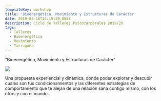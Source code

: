 ```yaml
---
templateKey: workshop
title: 'Bioenergética, Movimiento y Estructuras de Carácter'
date: 2019-08-16T14:19:59.055Z
description: Ciclo de Talleres Psicocorporales 2019/20
tags:
  - Talleres
  - Bioenergética
  - Movimiento
  - Tarragona
---
```

"Bioenergética, Movimiento y Estructuras de Carácter"

![](/img/bioenergetica-y-movimiento.jpg)

Una propuesta  experiencial y dinámica, donde poder explorar y descubir cuales son tus condicionamientos y las diferentes estrategias de comportamiento que te alejan de una relación sana contigo mismo, con los otros y con el mundo.
